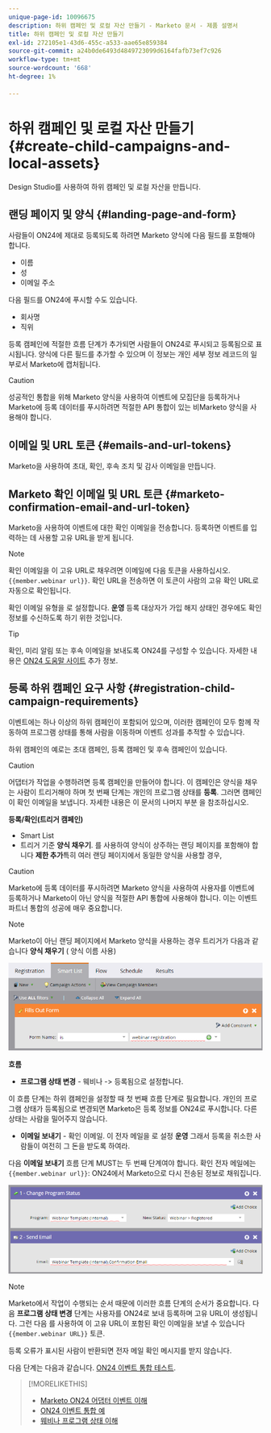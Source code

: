 ```yaml
---
unique-page-id: 10096675
description: 하위 캠페인 및 로컬 자산 만들기 - Marketo 문서 - 제품 설명서
title: 하위 캠페인 및 로컬 자산 만들기
exl-id: 272105e1-43d6-455c-a533-aae65e859384
source-git-commit: a24b0de6493d4849723099d6164fafb73ef7c926
workflow-type: tm+mt
source-wordcount: '668'
ht-degree: 1%

---
```


# 하위 캠페인 및 로컬 자산 만들기 {#create-child-campaigns-and-local-assets}

Design Studio를 사용하여 하위 캠페인 및 로컬 자산을 만듭니다.

## 랜딩 페이지 및 양식 {#landing-page-and-form}

사람들이 ON24에 제대로 등록되도록 하려면 Marketo 양식에 다음 필드를 포함해야 합니다.

* 이름
* 성
* 이메일 주소

다음 필드를 ON24에 푸시할 수도 있습니다.

* 회사명
* 직위

등록 캠페인에 적절한 흐름 단계가 추가되면 사람들이 ON24로 푸시되고 등록됨으로 표시됩니다. 양식에 다른 필드를 추가할 수 있으며 이 정보는 개인 세부 정보 레코드의 일부로서 Marketo에 캡처됩니다.

>[!CAUTION]
>
>성공적인 통합을 위해 Marketo 양식을 사용하여 이벤트에 모집단을 등록하거나 Marketo에 등록 데이터를 푸시하려면 적절한 API 통합이 있는 비Marketo 양식을 사용해야 합니다.

## 이메일 및 URL 토큰 {#emails-and-url-tokens}

Marketo을 사용하여 초대, 확인, 후속 조치 및 감사 이메일을 만듭니다.

## Marketo 확인 이메일 및 URL 토큰 {#marketo-confirmation-email-and-url-token}

Marketo을 사용하여 이벤트에 대한 확인 이메일을 전송합니다. 등록하면 이벤트를 입력하는 데 사용할 고유 URL을 받게 됩니다.

>[!NOTE]
>
>확인 이메일을 이 고유 URL로 채우려면 이메일에 다음 토큰을 사용하십시오. `{{member.webinar url}}`. 확인 URL을 전송하면 이 토큰이 사람의 고유 확인 URL로 자동으로 확인됩니다.
>
>확인 이메일 유형을 로 설정합니다. **운영** 등록 대상자가 가입 해지 상태인 경우에도 확인 정보를 수신하도록 하기 위한 것입니다.

>[!TIP]
>
>확인, 미리 알림 또는 후속 이메일을 보내도록 ON24를 구성할 수 있습니다. 자세한 내용은 [ON24 도움말 사이트](https://www.on24.com/live-webcast-elite/) 추가 정보.

## 등록 하위 캠페인 요구 사항 {#registration-child-campaign-requirements}

이벤트에는 하나 이상의 하위 캠페인이 포함되어 있으며, 이러한 캠페인이 모두 함께 작동하여 프로그램 상태를 통해 사람을 이동하며 이벤트 성과를 추적할 수 있습니다.

하위 캠페인의 예로는 초대 캠페인, 등록 캠페인 및 후속 캠페인이 있습니다.

>[!CAUTION]
>
>어댑터가 작업을 수행하려면 등록 캠페인을 만들어야 합니다. 이 캠페인은 양식을 채우는 사람이 트리거해야 하며 첫 번째 단계는 개인의 프로그램 상태를 **등록**. 그러면 캠페인이 확인 이메일을 보냅니다. 자세한 내용은 이 문서의 나머지 부분 을 참조하십시오.

**등록/확인(트리거 캠페인)**

* Smart List
* 트리거 기준 **양식 채우기**. 를 사용하여 양식이 상주하는 랜딩 페이지를 포함해야 합니다 **제한 추가**&#x200B;특히 여러 랜딩 페이지에서 동일한 양식을 사용할 경우,

>[!CAUTION]
>
>Marketo에 등록 데이터를 푸시하려면 Marketo 양식을 사용하여 사용자를 이벤트에 등록하거나 Marketo이 아닌 양식을 적절한 API 통합에 사용해야 합니다. 이는 이벤트 파트너 통합의 성공에 매우 중요합니다.

>[!NOTE]
>
>Marketo이 아닌 랜딩 페이지에서 Marketo 양식을 사용하는 경우 트리거가 다음과 같습니다 **양식 채우기** ( 양식 이름 사용)

![](assets/image2015-12-22-15-3a20-3a51.png)

**흐름**

* **프로그램 상태 변경** - 웨비나 -> 등록됨으로 설정합니다.

이 흐름 단계는 하위 캠페인을 설정할 때 첫 번째 흐름 단계로 필요합니다. 개인의 프로그램 상태가 등록됨으로 변경되면 Marketo은 등록 정보를 ON24로 푸시합니다. 다른 상태는 사람을 밀어주지 않습니다.

* **이메일 보내기** - 확인 이메일. 이 전자 메일을 로 설정 **운영** 그래서 등록을 취소한 사람들이 여전히 그 돈을 받도록 하여라.

다음 **이메일 보내기** 흐름 단계 MUST는 두 번째 단계여야 합니다. 확인 전자 메일에는 `{{member.webinar url}}`: ON24에서 Marketo으로 다시 전송된 정보로 채워집니다.

![](assets/image2015-12-22-15-3a29-3a50.png)

>[!NOTE]
>
>Marketo에서 작업이 수행되는 순서 때문에 이러한 흐름 단계의 순서가 중요합니다. 다음 **프로그램 상태 변경** 단계는 사용자를 ON24로 보내 등록하며 고유 URL이 생성됩니다. 그런 다음 를 사용하여 이 고유 URL이 포함된 확인 이메일을 보낼 수 있습니다 `{{member.webinar URL}}` 토큰.
>
>등록 오류가 표시된 사람이 반환되면 전자 메일 확인 메시지를 받지 않습니다.

다음 단계는 다음과 같습니다. [ON24 이벤트 통합 테스트](/help/marketo/product-docs/demand-generation/events/create-an-event/create-an-event-with-the-marketo-on24-adapter/test-your-on24-event-integration.md).

>[!MORELIKETHIS]
>
>* [Marketo ON24 어댑터 이벤트 이해](/help/marketo/product-docs/demand-generation/events/create-an-event/create-an-event-with-the-marketo-on24-adapter/understanding-marketo-on24-adapter-events.md)
>* [ON24 이벤트 통합 예](/help/marketo/product-docs/demand-generation/events/create-an-event/create-an-event-with-the-marketo-on24-adapter/example-on24-event-integration.md)
>* [웨비나 프로그램 상태 이해](/help/marketo/product-docs/demand-generation/events/create-an-event/create-an-event-with-the-marketo-on24-adapter/understanding-webinar-program-statuses.md)

